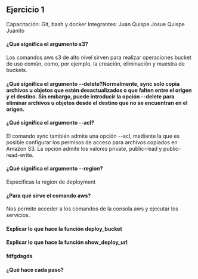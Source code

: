 ## Ejercicio 1
Capacitación: Git, bash y docker
Integrantes:
Juan Quispe
Josue Quispe
Juanito


#### ¿Qué significa el argumento s3?
Los comandos aws s3 de alto nivel sirven para realizar operaciones bucket de uso común, como, por ejemplo, la creación, eliminación y muestra de buckets.
#### ¿Qué significa el argumento --delete?Normalmente, sync solo copia archivos u objetos que estén desactualizados o que falten entre el origen y el destino. Sin embargo, puede introducir la opción --delete para eliminar archivos u objetos desde el destino que no se encuentran en el origen.
#### ¿Qué significa el argumento --acl?
El comando sync también admite una opción --acl, mediante la que es posible configurar los permisos de acceso para archivos copiados en Amazon S3. La opción admite los valores private, public-read y public-read-write.
#### ¿Qué significa el argumento --region?
Especificas la region de deployment
#### ¿Para qué sirve el comando aws?
Nos permite acceder a los comandos de la consola aws y ejecutar los servicios.
#### Explicar lo que hace la función deploy_bucket
#### Explicar lo que hace la función show_deploy_url
#### fdfgdsgds
#### ¿Qué hace cada paso?

